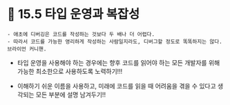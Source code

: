 # 🎁 15.5 타입 운영과 복잡성

```
- 애초에 디버깅은 코드를 작성하는 것보다 두 배나 더 어렵다.
- 따라서 코드를 가능한 영리하게 작성하는 사람일지라도, 디버그할 정도로 똑똑하지는 않다.
브라이언 커니핸.
```

- 타입 운영을 사용해야 하는 경우에는 향후 코드를 읽어야 하는 모든 개발자를 위해 가능한 최소한으로 사용하도록 노력하기!!!

- 이해하기 쉬운 이름을 사용하고, 미래에 코드를 읽을 때 어려움을 겪을 수 있다고 생각되는 모든 부분에 설명 남겨두기!!
